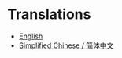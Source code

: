 # Translations

- [English](https://github.com/questdb/questdb)
- [Simplified Chinese / 简体中文](./README.zh-cn.md)
